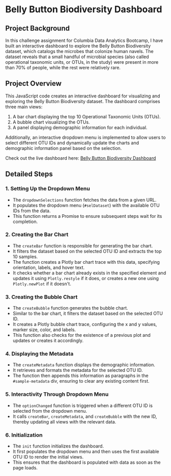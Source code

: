 # Belly Button Biodiversity Dashboard

## Project Background

In this challenge assignment for Columbia Data Analytics Bootcamp, I have built an interactive dashboard to explore the Belly Button Biodiversity dataset, which catalogs the microbes that colonize human navels. The dataset reveals that a small handful of microbial species (also called operational taxonomic units, or OTUs, in the study) were present in more than 70% of people, while the rest were relatively rare.

## Project Overview
This JavaScript code creates an interactive dashboard for visualizing and exploring the Belly Button Biodiversity dataset. The dashboard comprises three main views:

1. A bar chart displaying the top 10 Operational Taxonomic Units (OTUs).
2. A bubble chart visualizing the OTUs.
3. A panel displaying demographic information for each individual.

Additionally, an interactive dropdown menu is implemented to allow users to select different OTU IDs and dynamically update the charts and demographic information panel based on the selection.

Check out the live dashboard here: [Belly Button Biodiversity Dashboard](https://mcmonte95.github.io/belly-button-challenge/)

## Detailed Steps

### 1. Setting Up the Dropdown Menu
- The `dropdownSelections` function fetches the data from a given URL.
- It populates the dropdown menu (`#selDataset`) with the available OTU IDs from the data.
- This function returns a Promise to ensure subsequent steps wait for its completion.

### 2. Creating the Bar Chart
- The `createBar` function is responsible for generating the bar chart.
- It filters the dataset based on the selected OTU ID and extracts the top 10 samples.
- The function creates a Plotly bar chart trace with this data, specifying orientation, labels, and hover text.
- It checks whether a bar chart already exists in the specified element and updates it using `Plotly.restyle` if it does, or creates a new one using `Plotly.newPlot` if it doesn't.

### 3. Creating the Bubble Chart
- The `createBubble` function generates the bubble chart.
- Similar to the bar chart, it filters the dataset based on the selected OTU ID.
- It creates a Plotly bubble chart trace, configuring the x and y values, marker size, color, and labels.
- This function also checks for the existence of a previous plot and updates or creates it accordingly.

### 4. Displaying the Metadata
- The `createMetadata` function displays the demographic information.
- It retrieves and formats the metadata for the selected OTU ID.
- The function then appends this information as paragraphs in the `#sample-metadata` div, ensuring to clear any existing content first.

### 5. Interactivity Through Dropdown Menu
- The `optionChanged` function is triggered when a different OTU ID is selected from the dropdown menu.
- It calls `createBar`, `createMetadata`, and `createBubble` with the new ID, thereby updating all views with the relevant data.

### 6. Initialization
- The `init` function initializes the dashboard.
- It first populates the dropdown menu and then uses the first available OTU ID to render the initial views.
- This ensures that the dashboard is populated with data as soon as the page loads.



